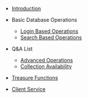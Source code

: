 - [Introduction](section1.md)
- Basic Database Operations

  - [Login Based Operations](section2-1.md)
  - [Search Based Operations](section2-2.md)
- Q&A List
  * [Advanced Operations](section3-1.md)
  * [Collection Availability](section3-2.md)
- [Treasure Functions](section3-3.md)
- [Client Service](section4.md)
